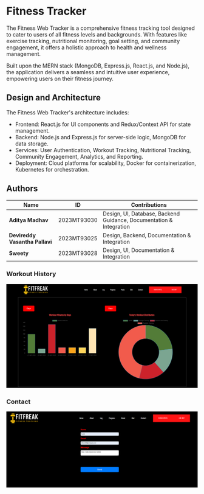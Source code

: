 # Fitness Tracker

The Fitness Web Tracker is a comprehensive fitness tracking tool designed to cater to users of all fitness levels and backgrounds. With features like exercise tracking, nutritional monitoring, goal setting, and community engagement, it offers a holistic approach to health and wellness management.

Built upon the MERN stack (MongoDB, Express.js, React.js, and Node.js), the application delivers a seamless and intuitive user experience, empowering users on their fitness journey.


## Design and Architecture
The Fitness Web Tracker's architecture includes:

- Frontend: React.js for UI components and Redux/Context API for state management.
- Backend: Node.js and Express.js for server-side logic, MongoDB for data storage.
- Services: User Authentication, Workout Tracking, Nutritional Tracking, Community Engagement, Analytics, and Reporting.
- Deployment: Cloud platforms for scalability, Docker for containerization, Kubernetes for orchestration. 


## Authors

| Name                             | ID           | Contributions                                                        |
|----------------------------------|--------------|----------------------------------------------------------------------|
| **Aditya Madhav**                | 2023MT93030  | Design, UI, Database, Backend Guidance, Documentation & Integration  |
| **Devireddy Vasantha Pallavi**   | 2023MT93025  | Design, Backend, Documentation & Integration                         |
| **Sweety**                       | 2023MT93028  | Design, UI, Documentation & Integration                              |


### Workout History
![Workout History](images/WorkoutHistory.png)

### Contact
![Contact](images/Contact.png)

